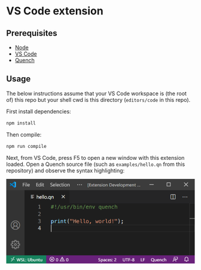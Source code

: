 # VS Code extension

## Prerequisites

- [Node][]
- [VS Code][]
- [Quench][]

## Usage

The below instructions assume that your VS Code workspace is (the root of) this
repo but your shell cwd is this directory (`editors/code` in this repo).

First install dependencies:

```sh
npm install
```

Then compile:

```sh
npm run compile
```

Next, from VS Code, press F5 to open a new window with this extension loaded.
Open a Quench source file (such as `examples/hello.qn` from this repository) and
observe the syntax highlighting:

![screnshot of hello.qn in VS Code](hello.png)

[node]: https://github.com/nvm-sh/nvm#install--update-script
[quench]: https://github.com/samestep/quench
[vs code]: https://code.visualstudio.com/download
